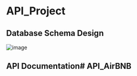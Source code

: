 # API_Project

## Database Schema Design

![image](https://github.com/user-attachments/assets/94ffd94b-9655-4902-ac04-9bb99406fc8d)

## API Documentation# API_AirBNB
